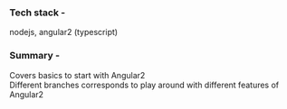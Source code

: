 ### Tech stack -  
nodejs, angular2 (typescript)  

### Summary -  
Covers basics to start with Angular2  
Different branches corresponds to play around with different features of Angular2
